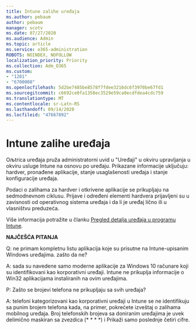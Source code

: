 ```yaml
---
title: Intune zalihe uređaja
ms.author: pebaum
author: pebaum
manager: scotv
ms.date: 07/27/2020
ms.audience: Admin
ms.topic: article
ms.service: o365-administration
ROBOTS: NOINDEX, NOFOLLOW
localization_priority: Priority
ms.collection: Adm_O365
ms.custom:
- "1281"
- "6700008"
ms.openlocfilehash: 5d2be7485be8578f7fdee3216dc6f3970be67fd1
ms.sourcegitcommit: c6692ce0fa1358ec3529e59ca0ecdfdea4cdc759
ms.translationtype: MT
ms.contentlocale: sr-Latn-RS
ms.lasthandoff: 09/14/2020
ms.locfileid: "47667892"
---
```

# <a name="intune-device-inventory"></a>Intune zalihe uređaja

Oљtrica uređaja pruža administratorni uvid u "Uređaji" u okviru upravljanja u okviru usluge Intune na osnovu po uređaju. Prikazane informacije uključuju: hardver, pronađene aplikacije, stanje usaglašenosti uređaja i stanje konfiguracije uređaja.

Podaci o zalihama za hardver i otkrivene aplikacije se prikupljaju na sedmodnevnom ciklusu. Prijave i određeni elementi hardvera prijavljeni su u zavisnosti od operativnog sistema uređaja i da li je uređaj lično ili u vlasništvu preduzeća.

Više informacija potražite u članku [Pregled detalja uređaja u programu Intune](https://docs.microsoft.com/intune/device-inventory).

**NAJČEŠĆA PITANJA**

Q: ne primam kompletnu listu aplikacija koje su prisutne na Intune-upisanim Windows uređajima. zašto da ne?

A: sada su navedene samo moderne aplikacije za Windows 10 računare koji su identifikovani kao korporativni uređaji. Intune ne prikuplja informacije o Win32 aplikacijama instaliranih na ovim uređajima.

P: Zašto se brojevi telefona ne prikupljaju sa svih uređaja?

A: telefoni kategorizovani kao korporativni uređaji u Intune se ne identifikuju sa punim brojem telefona kada, na primer, pokrećete izveštaj o zalihama mobilnog uređaja. Broj telefonskih brojeva sa doniranim uređajima je uvek delimično maskiran sa zvezdica (* * * *) i Prikaži samo poslednje četiri cifre.